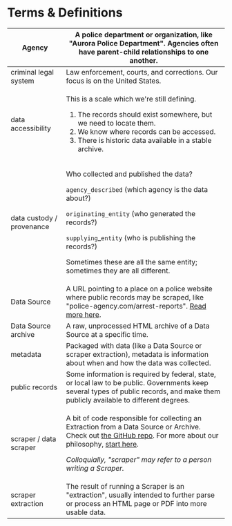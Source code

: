 # Terms & Definitions



| Agency                    | A police department or organization, like "Aurora Police Department". Agencies often have parent-child relationships to one another.                                                                                                                                                                                                                                                                |
| ------------------------- | --------------------------------------------------------------------------------------------------------------------------------------------------------------------------------------------------------------------------------------------------------------------------------------------------------------------------------------------------------------------------------------------------- |
| criminal legal system     | Law enforcement, courts, and corrections. Our focus is on the United States.                                                                                                                                                                                                                                                                                                                        |
| data accessibility        | <p>This is a scale which we're still defining.</p><ol><li>The records should exist somewhere, but we need to locate them.</li><li>We know where records can be accessed.</li><li>There is historic data available in a stable archive.</li></ol>                                                                                                                                                    |
| data custody / provenance | <p>Who collected and published the data?</p><p></p><p><code>agency_described</code> (which agency is the data about?)</p><p><code>originating_entity</code> (who generated the records?)</p><p><code>supplying</code>_<code>entity</code> (who is publishing the records?)</p><p></p><p>Sometimes these are all the same entity; sometimes they are all different.</p>                              |
| Data Source               | A URL pointing to a place on a police website where public records may be scraped, like "police-agency.com/arrest-reports". [Read more here](data-sources/what-is-a-data-source.md).                                                                                                                                                                                                                |
| Data Source archive       | A raw, unprocessed HTML archive of a Data Source at a specific time.                                                                                                                                                                                                                                                                                                                                |
| metadata                  | Packaged with data (like a Data Source or scraper extraction), metadata is information about when and how the data was collected.                                                                                                                                                                                                                                                                   |
| public records            | Some information is required by federal, state, or local law to be public. Governments keep several types of public records, and make them publicly available to different degrees.                                                                                                                                                                                                                 |
| scraper / data scraper    | <p>A bit of code responsible for collecting an Extraction from a Data Source or Archive. Check out <a href="https://github.com/Police-Data-Accessibility-Project/PDAP-Scrapers/">the GitHub repo</a>. For more about our philosophy, <a href="data-scraping/our-approach-to-scraping.md">start here</a>.</p><p></p><p><em>Colloquially, "scraper" may refer to a person writing a Scraper.</em></p> |
| scraper extraction        | The result of running a Scraper is an "extraction", usually intended to further parse or process an HTML page or PDF into more usable data.                                                                                                                                                                                                                                                         |
